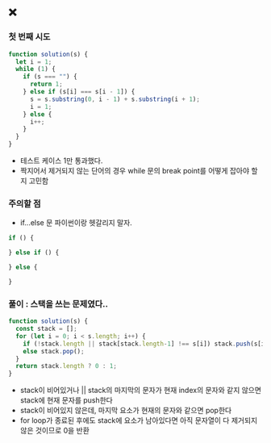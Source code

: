 ## ❌

### 첫 번째 시도

```javascript
function solution(s) {
  let i = 1;
  while (1) {
    if (s === "") {
      return 1;
    } else if (s[i] === s[i - 1]) {
      s = s.substring(0, i - 1) + s.substring(i + 1);
      i = 1;
    } else {
      i++;
    }
  }
}
```

- 테스트 케이스 1만 통과했다.
- 짝지어서 제거되지 않는 단어의 경우 while 문의 break point를 어떻게 잡아야 할지 고민함
  <br>

### 주의할 점

- if...else 문 파이썬이랑 헷갈리지 말자.

```javascript
if () {

} else if () {

} else {

}
```

### 풀이 : 스택을 쓰는 문제였다..

```javascript
function solution(s) {
  const stack = [];
  for (let i = 0; i < s.length; i++) {
    if (!stack.length || stack[stack.length-1] !== s[i]) stack.push(s[i]);
    else stack.pop();
  }
  return stack.length ? 0 : 1;
}
```
- stack이 비어있거나 || stack의 마지막의 문자가 현재 index의 문자와 같지 않으면 stack에 현재 문자를 push한다
- stack이 비어있지 않은데, 마지막 요소가 현재의 문자와 같으면 pop한다
- for loop가 종료된 후에도 stack에 요소가 남아있다면 아직 문자열이 다 제거되지 않은 것이므로 0을 반환